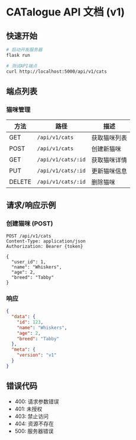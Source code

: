 # CATalogue API 文档 (v1)

## 快速开始
```bash
# 启动开发服务器
flask run

# 测试API端点
curl http://localhost:5000/api/v1/cats
```

## 端点列表

### 猫咪管理
| 方法 | 路径 | 描述 |
|------|------|------|
| GET | `/api/v1/cats` | 获取猫咪列表 |
| POST | `/api/v1/cats` | 创建新猫咪 |
| GET | `/api/v1/cats/:id` | 获取猫咪详情 |
| PUT | `/api/v1/cats/:id` | 更新猫咪信息 |
| DELETE | `/api/v1/cats/:id` | 删除猫咪 |

## 请求/响应示例

### 创建猫咪 (POST)
```http
POST /api/v1/cats
Content-Type: application/json
Authorization: Bearer {token}

{
  "user_id": 1,
  "name": "Whiskers",
  "age": 2,
  "breed": "Tabby"
}
```

### 响应
```json
{
  "data": {
    "id": 123,
    "name": "Whiskers",
    "age": 2,
    "breed": "Tabby"
  },
  "meta": {
    "version": "v1"
  }
}
```

## 错误代码
- 400: 请求参数错误
- 401: 未授权
- 403: 禁止访问
- 404: 资源不存在
- 500: 服务器错误
